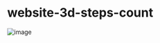 # website-3d-steps-count

![image](https://user-images.githubusercontent.com/90745373/190624689-bc7a677b-f713-45ad-8b19-7aeec554376a.png)
